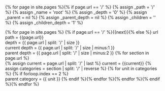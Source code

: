 ---
---

<!--- ROOT --->
{% for page in site.pages %}{% if page.url == '/' %}
{% assign _path = '/' %}
{% assign _name = 'root' %}
{% assign _depth = '0' %}
{% assign _parent = nil %}
{% assign _parent_depth = nil %}
{% assign _children = '' %}
{% assign _children_depth = '1' %}

<!--- CURRENT --->
<!--- url --->
<!--- name --->
<!--- depth--->
<!--- parent --->
<!--- parent depth --->
<!--- children --->
<!--- children depth --->

<!--- LOOP --->
<!--- url --->
<!--- name --->
<!--- depth--->
<!--- parent --->
<!--- parent depth --->
<!--- children --->
<!--- children depth --->

{% for page in site.pages %}
{% if page.url == '/' %}{{next}}{% else %}
url path = {{page.url}}  
depth = {{ page.url | split: '/' | size }}  
current depth = {{ page.url | split: '/' | size | minus:1 }}  
parent depth = {{ page.url | split: '/' | size | minus:2 }}
{% for section in page.url %}  
{% assign current = page.url | split: '/' | last %}
current = {{current}}
{% assign categories = section | split: '/' | reverse %}
{% for unit in categories %}
{% if forloop.index == 2 %}  
parent category = {{ unit }}
{% endif %}{% endfor %}{% endfor %}{% endif %}{% endfor %}
